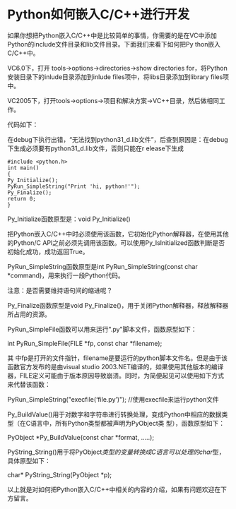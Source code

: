 # Python如何嵌入C/C++进行开发

如果你想把Python嵌入C/C++中是比较简单的事情，你需要的是在VC中添加Python的include文件目录和lib文件目录。下面我们来看下如何把Py
thon嵌入C/C++中。

VC6.0下，打开 tools->options->directories->show directories
for，将Python安装目录下的inlude目录添加到inlude files项中，将libs目录添加到library files项中。

VC2005下，打开tools->options->项目和解决方案->VC++目录，然后做相同工作。

代码如下：

在debug下执行出错，“无法找到python31_d.lib文件”，后查到原因是：在debug下生成必须要有python31_d.lib文件，否则只能在r
elease下生成

    
    
    #include <python.h> 
    int main()  
    {  
    Py_Initialize();  
    PyRun_SimpleString("Print 'hi, python!'");  
    Py_Finalize();  
    return 0;  
    }

Py_Initialize函数原型是：void Py_Initialize()

把Python嵌入C/C++中时必须使用该函数，它初始化Python解释器，在使用其他的Python/C
API之前必须先调用该函数。可以使用Py_IsInitialized函数判断是否初始化成功，成功返回True。

PyRun_SimpleString函数原型是int PyRun_SimpleString(const char
*command)，用来执行一段Python代码。

注意：是否需要维持语句间的缩进呢？

Py_Finalize函数原型是void Py_Finalize()，用于关闭Python解释器，释放解释器所占用的资源。

PyRun_SimpleFile函数可以用来运行".py"脚本文件，函数原型如下：

int PyRun_SimpleFile(FILE *fp, const char *filename);

其 中fp是打开的文件指针，filename是要运行的python脚本文件名。但是由于该函数官方发布的是由visual studio
2003.NET编译的，如果使用其他版本的编译器，FILE定义可能由于版本原因导致崩溃。同时，为简便起见可以使用如下方式来代替该函数：

PyRun_SimpleString("execfile(‘file.py’)"); //使用execfile来运行python文件

Py_BuildValue()用于对数字和字符串进行转换处理，变成Python中相应的数据类型（在C语言中，所有Python类型都被声明为PyObject类
型），函数原型如下：

PyObject *Py_BuildValue(const char *format, …..);

PyString_String()用于将PyObject*类型的变量转换成C语言可以处理的char*型，具体原型如下：

char* PyString_String(PyObject *p);

以上就是对如何把Python嵌入C/C++中相关的内容的介绍，如果有问题欢迎在下方留言。

  

